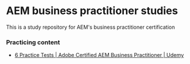 # AEM business practitioner studies

This is a study repository for AEM's business practitioner certification

### Practicing content

- [6 Practice Tests | Adobe Certified AEM Business Practitioner | Udemy](https://www.udemy.com/course/aem-business-practitioner-practice-set/)